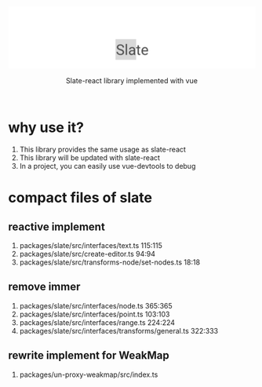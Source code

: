 [<img src="https://raw.githubusercontent.com/ianstormtaylor/slate/main/docs/images/banner.png" />](https://github.com/ianstormtaylor/slate/raw/main/docs/images/banner.png)
<p align="center">
  Slate-react library implemented with vue
</p>
<br/>

# why use it?
1. This library provides the same usage as slate-react
2. This library will be updated with slate-react
3. In a project, you can easily use vue-devtools to debug


# compact files of slate
## reactive implement
  1. packages/slate/src/interfaces/text.ts 115:115
  2. packages/slate/src/create-editor.ts 94:94
  3. packages/slate/src/transforms-node/set-nodes.ts 18:18
## remove immer
  1. packages/slate/src/interfaces/node.ts 365:365
  2. packages/slate/src/interfaces/point.ts 103:103
  3. packages/slate/src/interfaces/range.ts 224:224
  4. packages/slate/src/interfaces/transforms/general.ts 322:333
## rewrite implement for WeakMap
  1. packages/un-proxy-weakmap/src/index.ts